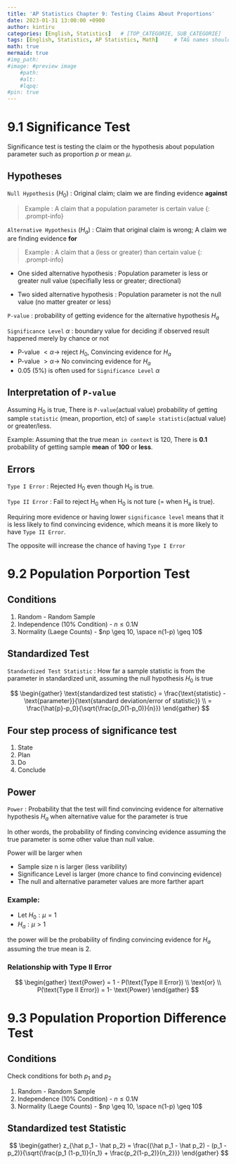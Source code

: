 ```yaml
---
title: 'AP Statistics Chapter 9: Testing Claims About Proportions'
date: 2023-01-31 13:00:00 +0900
author: kintiru
categories: [English, Statistics]   # [TOP_CATEGORIE, SUB_CATEGORIE]
tags: [English, Statistics, AP Statistics, Math]     # TAG names should always be lowercase
math: true
mermaid: true
#img_path: 
#image: #preview image
    #path:
    #alt:
    #lqpq:
#pin: true
---
```


# 9.1 Significance Test

Significance test is testing the claim or the hypothesis about population parameter such as proportion $p$ or mean $\mu$.

## Hypotheses

`Null Hypothesis` $(H_0)$ : Original claim; claim we are finding evidence **against**

> Example : A claim that a population parameter is certain value
{: .prompt-info} 

`Alternative Hypothesis` $(H_a)$ : Claim that original claim is wrong; A claim we are finding evidence **for**

> Example : A claim that a  (less or greater) than certain value
{: .prompt-info} 

 * One sided alternative hypothesis : Population parameter is less or greater null value (specifially less or greater; directional)



 * Two sided alternative hypothesis : Population parameter is not the null value (no matter greater or less)

`P-value` : probability of getting evidence for the alternative hypothesis $H_a$

`Significance Level` $\alpha$ : boundary value for deciding if observed result happened merely by chance or not

 * P-value $< \alpha \to$ reject $H_0$, Convincing evidence for $H_a$
 * P-value $> \alpha \to$ No convincing evidence for $H_a$
 * 0.05 (5%) is often used for `Significance Level` $\alpha$

## Interpretation of `P-value`

Assuming $H_0$ is true, There is `P-value`(actual value) probability of getting sample `statistic` (mean, proportion, etc) of `sample statistic`(actual value) or greater/less.

Example: Assuming that the true mean `in context` is 120, There is **0.1** probability of getting sample **mean** of **100** or **less**. 

## Errors

`Type I Error` : Rejected H<sub>0</sub> even though H<sub>0</sub> is true.

`Type II Error` : Fail to reject H<sub>0</sub> when H<sub>0</sub> is not ture (= when H<sub>a</sub> is true).

Requiring more evidence or having lower `significance level` means that it is less likely to find convincing evidence, which means it is more likely to have `Type II Error`.

The opposite will increase the chance of having `Type I Error`

# 9.2 Population Porportion Test

## Conditions

 1. Random - Random Sample
 2. Independence (10% Condition) - $n \leq 0.1N$
 3. Normality (Laege Counts) - $np \geq 10, \space n(1-p) \geq 10$

## Standardized Test

`Standardized Test Statistic` : How far a sample statistic is from the parameter in standardized unit, assuming the null hypothesis $H_0$ is true

$$
\begin{gather}
\text{standardized test statistic} = \frac{\text{statistic} - \text{parameter}}{\text{standard deviation/error of statistic}} \\
= \frac{\hat{p}-p_0}{\sqrt{\frac{p_0(1-p_0)}{n}}}
\end{gather}
$$

## Four step process of significance test

 1. State
 2. Plan
 3. Do
 4. Conclude

## Power

`Power` : Probability that the test will find convincing evidence for alternative hypothesis $H_a$ when alternative value for the parameter is true

In other words, the probability of finding convincing evidence assuming the true parameter is some other value than null value.

Power will be larger when
 * Sample size n is larger (less varibility)
 * Significance Level is larger (more chance to find convincing evidence)
 * The null and alternative parameter values are more farther apart

### Example: 
 - Let $H_0 : \mu = 1$
 - $H_a : \mu > 1$

the power will be the probability of finding convincing evidence for $H_a$ assuming the true mean is 2.

### Relationship with Type II Error

$$
\begin{gather}
\text{Power} = 1 - P(\text{Type II Error}) \\
\text{or} \\
P(\text{Type II Error}) = 1- \text{Power}
\end{gather}
$$


# 9.3 Population Proportion Difference Test

## Conditions

Check conditions for both $p_1$ and $p_2$

 1. Random - Random Sample
 2. Independence (10% Condition) - $n \leq 0.1N$
 3. Normality (Laege Counts) - $np \geq 10, \space n(1-p) \geq 10$

 ## Standardized test Statistic

 $$
 \begin{gather}
 z_{\hat p_1 - \hat p_2} = \frac{(\hat p_1 - \hat p_2) - (p_1 - p_2)}{\sqrt{\frac{p_1 (1-p_1)}{n_1} + \frac{p_2(1-p_2)}{n_2}}}
 \end{gather}
 $$

